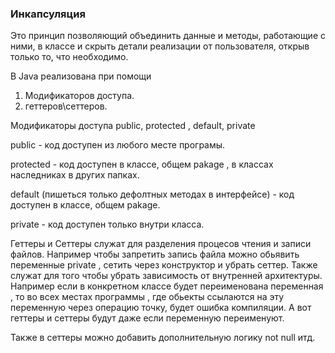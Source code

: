 
### Инкапсуляция 

Это принцип позволяющий объединить данные и методы, работающие с ними, в классе и скрыть детали реализации от пользователя, открыв только то, что необходимо.

В Java реализована при помощи 

  1. Модификаторов доступа.
  2. геттеров\сеттеров.
  
Модификаторы доступа public, protected , default, private

public - код доступен из любого месте програмы.

protected - код доступен в классе, общем pakage , в классах наследниках в других папках.

default (пишеться только дефолтных методах в интерфейсе) - код доступен в классе, общем pakage. 

private - код доступен только внутри класса.

Геттеры и Сеттеры служат для разделения процесов чтения и записи файлов.
Например чтобы запретить запись файла  можно обьявить переменные private , сетить через конструктор и убрать сеттер.
Также служат для того чтобы убрать зависимость от внутренней архитектуры. 
Например если в конкретном классе будет переименована переменная , 
то во всех местах программы , где обьекты ссылаются на эту переменную через операцию точку, будет ошибка компиляции.
А вот геттеры и сеттеры будут даже если переменную переименуют.

Также в сеттеры можно добавить дополнительную логику not null итд.


